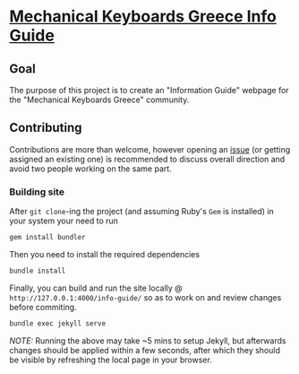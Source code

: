 # [Mechanical Keyboards Greece Info Guide](https://mechanicalkeyboardsgreece.github.io/info-guide/)

## Goal
The purpose of this project is to create an "Information Guide" webpage for the "Mechanical Keyboards Greece" community.

## Contributing
Contributions are more than welcome, however opening an [issue](https://github.com/MechanicalKeyboardsGreece/info-guide/issues?q=is%3Aissue+is%3Aopen+sort%3Aupdated-desc) (or getting assigned an existing one) is recommended to discuss overall direction and avoid two people working on the same part.

### Building site
After `git clone`-ing the project (and assuming Ruby's `Gem` is installed) in your system your need to run

```bash
gem install bundler
```

Then you need to install the required dependencies
```bash
bundle install
```

Finally, you can build and run the site locally @ `http://127.0.0.1:4000/info-guide/` so as to work on and review changes before commiting.
```bash
bundle exec jekyll serve
```
*NOTE:* Running the above may take ~5 mins to setup Jekyll, but afterwards changes should be applied within a few seconds, after which they should be visible by refreshing the local page in your browser.